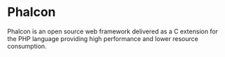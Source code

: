 # Phalcon

Phalcon is an open source web framework delivered as a C extension for the PHP language providing high performance and lower resource consumption.